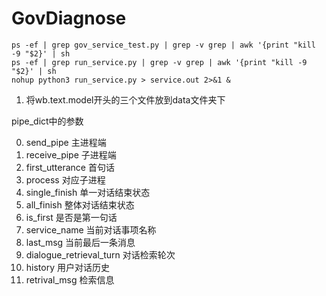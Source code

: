# GovDiagnose

```shell
ps -ef | grep gov_service_test.py | grep -v grep | awk '{print "kill -9 "$2}' | sh
ps -ef | grep run_service.py | grep -v grep | awk '{print "kill -9 "$2}' | sh
nohup python3 run_service.py > service.out 2>&1 &
```

1. 将wb.text.model开头的三个文件放到data文件夹下

pipe_dict中的参数

0. send_pipe 主进程端
1. receive_pipe 子进程端
2. first_utterance 首句话
3. process 对应子进程
4. single_finish 单一对话结束状态
5. all_finish 整体对话结束状态
6. is_first 是否是第一句话
7. service_name 当前对话事项名称
8. last_msg 当前最后一条消息
9. dialogue_retrieval_turn 对话检索轮次
10. history 用户对话历史
11. retrival_msg 检索信息


